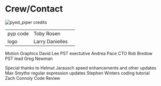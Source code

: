 # Crew/Contact
![pyed_piper credits](https://github.com/thepyedpiper/pyp/blob/gh-pages/credit.gif)


|          |          |  |
|:-------------|:------------------|:------|
|pyp code  |                             Toby Rosen|
|logo                  |                Larry Danielles|


Motion Graphics                        David Lee
PST exectutive                         Andrea Pace
CTO                                    Rob Bredow
PST lead                               Greg Newman


Special thanks to 
Helmut Jarausch         speed enhancements and other updates
Max Smythe              regular expression updates
Stephen Winters         coding tutorial
Zach Connoly            Code Review



